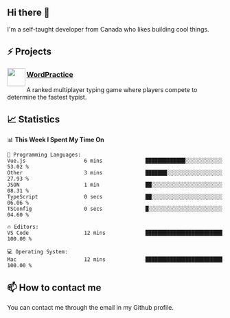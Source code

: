 <h2>Hi there 👋</h2>

<p>I'm a self-taught developer from Canada who likes building cool things.</p>

<h2>⚡ Projects</h2>

<img align="left" src="https://i.imgur.com/6RT8VFO.png" width="42" height="42" />
<h3><a target="_blank" href="https://wordpractice.io/">WordPractice</a></h3>
<p>A ranked multiplayer typing game where players compete to determine the fastest typist.</p>

<h2>📈 Statistics</h2>

<!--START_SECTION:waka-->
📊 **This Week I Spent My Time On** 

```text
💬 Programming Languages: 
Vue.js                   6 mins              █████████████░░░░░░░░░░░░   53.02 % 
Other                    3 mins              ███████░░░░░░░░░░░░░░░░░░   27.93 % 
JSON                     1 min               ██░░░░░░░░░░░░░░░░░░░░░░░   08.31 % 
TypeScript               0 secs              ██░░░░░░░░░░░░░░░░░░░░░░░   06.06 % 
TSConfig                 0 secs              █░░░░░░░░░░░░░░░░░░░░░░░░   04.60 % 

🔥 Editors: 
VS Code                  12 mins             █████████████████████████   100.00 % 

💻 Operating System: 
Mac                      12 mins             █████████████████████████   100.00 % 
```


<!--END_SECTION:waka-->

<h2>📫 How to contact me</h2>

You can contact me through the email in my Github profile.

